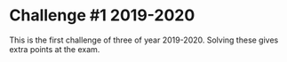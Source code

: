 # Challenge #1 2019-2020

This is the first challenge of three of year 2019-2020. Solving these gives extra points at the exam.
